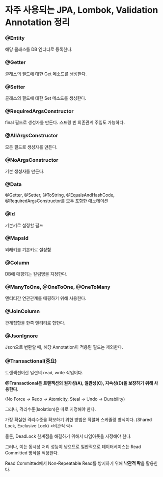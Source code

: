 # 자주 사용되는 JPA, Lombok, Validation Annotation 정리

### @Entity

해당 클래스를 DB 엔티티로 등록한다.

### @Getter

클래스의 필드에 대한 Get 메소드를 생성한다.

### @Setter

클래스의 필드에 대한 Set 메소드를 생성한다.

### @RequiredArgsConstructor

final 필드로 생성자를 만든다. 스프링 빈 의존관계 주입도 가능하다.

### @AllArgsConstructor

모든 필드로 생성자를 만든다.

### @NoArgsConstructor

기본 생성자를 만든다.

### @Data

@Getter, @Setter, @ToString, @EqualsAndHashCode, @RequiredArgsConstructor를 모두 포함한 애노테이션

### @Id

기본키로 설정할 필드

### @MapsId

외래키를 기본키로 설정함

### @Column

DB에 매핑되는 칼럼명을 지정한다.

### @ManyToOne, @OneToOne, @OneToMany

엔티티간 연관관계를 매핑하기 위해 사용한다.

### @JoinColumn

관계집합을 한쪽 엔티티로 합한다.

### @JsonIgnore

Json으로 변환할 때, 해당 Annotation이 적용된 필드는 제외한다.

### @Transactional(중요)

트랜잭션이란 일련의 read, write 작업이다.

**@Transactional은 트랜잭션의 원자성(A), 일관성(C), 지속성(D)을 보장하기 위해 사용한다.**

(No Force -> Redo -> Atomicity, Steal -> Undo -> Durability)

그러나, 격리수준(Isolation)은 따로 지정해야 한다.

가장 확실한 격리수준을 확보하기 위한 방법은 직렬화 스케줄링 방식이다. (Shared Lock, Exclusive Lock) <비관적 락>

물론, DeadLock 한계점을 해결하기 위해서 타임아웃을 지정해야 한다.

그러나, 이는 동시성 처리 성능이 낮으므로 일반적으로 데이터베이스는 Read Committed 방식을 적용한다.

Read Committed에서 Non-Repeatable Read를 방지하기 위해 **낙관적 락**을 활용한다.



